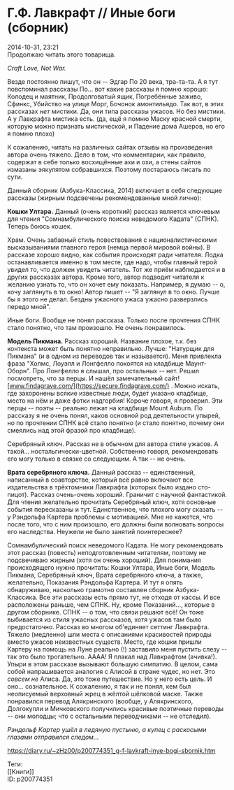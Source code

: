 Г.Ф. Лавкрафт // Иные боги (сборник)
=====================================

   
 2014-10-31, 23:21   
  Продолжаю читать этого товарища.   
   
  *Craft Love, Not War.*    
   
 Везде постоянно пишут, что он -- Эдгар По 20 века, тра-та-та. А я тут повспоминал рассказы По... вот какие рассказы я помню хорошо: Колодец и маятник, Продолговатый ящик, Погребённые заживо, Сфинкс, Убийство на улице Морг, Бочонок амонтильядо. Так вот, в этих рассказах  *нет*  мистики. Да, они типа рассказы ужасов. Но без мистики. А у Лавкрафта мистика есть. (да, ещё я помню Маску красной смерти, которую можно признать мистической, и Падение дома Ашеров, но его я помню плохо)   
   
 К сожалению, читать на различных сайтах отзывы на произведения автора очень тяжело. Дело в том, что комментарии, как правило, содержат в себе только восхищённые ахи и охи, а стены сайтов измазаны эякулятом собравшихся. Поэтому постараюсь писать по сути.   
   
 Данный сборник (Азбука-Классика, 2014) включает в себя следующие рассказы (жирным подсвечены рекомендованные мной лично):   
   
  **Кошки Ултара.**  Данный (очень короткий) рассказ является ключевым для чтения "Сомнамбулического поиска неведомого Кадата" (СПНК). Теперь боюсь кошек.   
   
 Храм. Очень забавный стиль повествования с националистическими высказываниями главного героя (немца первой мировой войны). В рассказе хорошо видно, как события происходят ради читателя. Лодка останавливается именно в том месте, где надо, чтобы главный герой увидел то, что должен увидеть читатель. Тот же приём наблюдается и в других рассказах автора. Кроме того, автор подводит читателя к желанию узнать то, что он хочет ему показать. Например, я думаю -- о, хочу заглянуть в то окно! Автор пишет -- "Я заглянул в то окно. Лучше бы я этого не делал. Бездны ужасного ужаса ужасно разверзлись передо мной".   
   
 Иные боги. Вообще не понял рассказа. Только после прочтения СПНК стало понятно, что там произошло. Не очень понравилось.   
   
  **Модель Пикмана.**  Рассказ хороший. Название плохое, т.к. без контекста может быть понятно неправильно. Лучше: "Натурщик для Пикмана" (и в одном из переводов так и называется). Меня привлекла фраза "Холмс, Лоуэлл и Лонгфелло покоятся на кладбище Маунт-Оборн". Про Лонгфелло я слышал, про остальных -- нет. Решил посмотреть, что за перцы. И нашёл замечательный сайт!  [www.findagrave.com/](https://secure.findagrave.com/)  . Можно искать, где захоронены всякие известные люди, будет указано кладбище, место на нём и даже фотки надгорбия! Короче говоря, я проверил. Эти перцы -- поэты -- реально лежат на кладбище Mount Auburn. По рассказу я не очень понял, каков основной род деятельности упырей, но по прочтении СПНК всё стало понятно (и стало понятно, почему они смеялись над этой фразой про кладбище).   
   
 Серебряный ключ. Рассказ не в обычном для автора стиле ужасов. А такой... ностальгически-цветной. Собственно говоря, рекомендовать его могу только в связке со следующим. А так -- не очень.   
   
  **Врата серебряного ключа.**  Данный рассказ -- единственный, написанный в соавторстве, который всё равно включают все издательства в трёхтомники Лавкрафта (которых было издано сто-пицот). Рассказ очень-очень хороший. Граничит с научной фантастикой. Для чтения желательно прочитать Серебряный ключ, хотя основные события пересказаны и тут. Единственное, что плохого могу сказать -- у Рэндольфа Картера проблемы с мотивацией. Мне не кажется, что после того, что с ним произошло, его должны были волновать вопросы его наследства. Неужели не было занятий поинтереснее?   
   
 Сомнамбулический поиск неведомого Кадата. Не могу рекомендовать этот рассказ (повесть) неподготовленным читателям, поэтому не подсвечиваю жирным (хотя он очень хороший). Для понимания происходящего нужно прочитать: Кошки Ултара, Иные боги, Модель Пикмана, Серебряный ключ, Врата серебряного ключа, а также, желательно, Показания Рэндольфа Картера. И тут я опять обнаруживаю, насколько грамотно составлен сборник Азбука-Классика. Все эти рассказы есть прямо тут, не отходя от кассы. И все расположены раньше, чем СПНК. Ну, кроме Показаний..., которые в другом сборнике. СПНК -- о том, что связи решают всё! Он тоже выбивается из стиля ужасных рассказов, хотя ужасов там было предостаточно. Рассказ во многом об'единяет сеттинг Лавкрафта. Тяжело (медленно) шли места с описаниями красивостей природы вместо ужасов неизвестных существ. Место, где кошки пришли Картеру на помощь на Луне реально (!) заставило меня пустить слезу -- так это было трогательно. АААА! Я плакал над Лавкрафтом (ачивка!). Упыри в этом рассказе вызывают большую симпатию. В целом, сама собой напрашивается аналогия с Алисой в стране чудес, но нет. Это  *совсем не*  Алиса. Да, это тоже путешествие. Но у него есть цель. И оно... сознательное. К сожалению, я так и не понял, кем был неописуемый верховный жрец в жёлтой шёлковой маске. Также понравился перевод Алякринского (вообще, у Алякринского, Долгокупли и Мичковского получились красивые поэтичные переводы -- они молодцы; что с остальными переводчиками -- не отследил).   
   
  *Рэндольф Картер ушёл в ледяную пустыню, а купец с раскосыми глазами отправился следом...*    
    
 <https://diary.ru/~zHz00/p200774351_g-f-lavkraft-inye-bogi-sbornik.htm>   
   
 Теги:   
 [[Книги]]   
 ID: p200774351